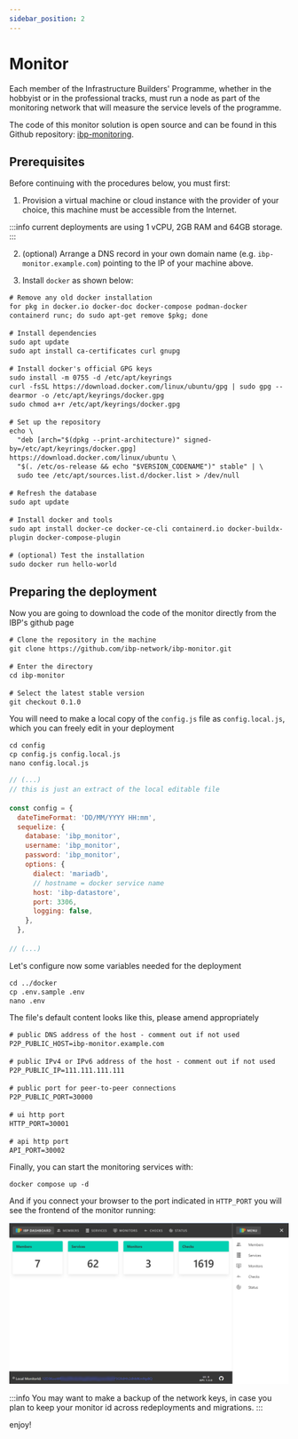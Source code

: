 ```yaml
---
sidebar_position: 2
---
```


# Monitor

Each member of the Infrastructure Builders' Programme, whether in the hobbyist or in the professional tracks, must run a node as part of the monitoring network that will measure the service levels of the programme.

The code of this monitor solution is open source and can be found in this Github repository: [ibp-monitoring](https://github.com/ibp-network/ibp-monitor).

## Prerequisites

Before continuing with the procedures below, you must first:

1. Provision a virtual machine or cloud instance with the provider of your choice, this machine must be accessible from the Internet.

:::info
current deployments are using 1 vCPU, 2GB RAM and 64GB storage.
:::

2. (optional) Arrange a DNS record in your own domain name (e.g. `ibp-monitor.example.com`) pointing to the IP of your machine above.

3. Install `docker` as shown below:

``` shell
# Remove any old docker installation
for pkg in docker.io docker-doc docker-compose podman-docker containerd runc; do sudo apt-get remove $pkg; done

# Install dependencies
sudo apt update
sudo apt install ca-certificates curl gnupg

# Install docker's official GPG keys
sudo install -m 0755 -d /etc/apt/keyrings
curl -fsSL https://download.docker.com/linux/ubuntu/gpg | sudo gpg --dearmor -o /etc/apt/keyrings/docker.gpg
sudo chmod a+r /etc/apt/keyrings/docker.gpg

# Set up the repository
echo \
  "deb [arch="$(dpkg --print-architecture)" signed-by=/etc/apt/keyrings/docker.gpg] https://download.docker.com/linux/ubuntu \
  "$(. /etc/os-release && echo "$VERSION_CODENAME")" stable" | \
  sudo tee /etc/apt/sources.list.d/docker.list > /dev/null

# Refresh the database
sudo apt update

# Install docker and tools
sudo apt install docker-ce docker-ce-cli containerd.io docker-buildx-plugin docker-compose-plugin

# (optional) Test the installation
sudo docker run hello-world
```

## Preparing the deployment

Now you are going to download the code of the monitor directly from the IBP's github page

``` shell
# Clone the repository in the machine
git clone https://github.com/ibp-network/ibp-monitor.git

# Enter the directory
cd ibp-monitor

# Select the latest stable version
git checkout 0.1.0
```

<!--- The following configuration seems unnecessary for docker deployment (TBC):

``` shell
cp .env.sample .env
nano .env
```

``` conf
# public DNS address of the host - comment out if not used
P2P_PUBLIC_HOST=ibp-monitor.test.org
# public IPv4 or IPv6 address of the host - comment out if not used
P2P_PUBLIC_IP=111.111.111.111
```

Ok.. this is the end of the comment... continuing the document now
--->

You will need to make a local copy of the `config.js` file as `config.local.js`, which you can freely edit in your deployment

``` shell
cd config
cp config.js config.local.js
nano config.local.js
```

``` js
// (...)
// this is just an extract of the local editable file

const config = {
  dateTimeFormat: 'DD/MM/YYYY HH:mm',
  sequelize: {
    database: 'ibp_monitor',
    username: 'ibp_monitor',
    password: 'ibp_monitor',
    options: {
      dialect: 'mariadb',
      // hostname = docker service name
      host: 'ibp-datastore',
      port: 3306,
      logging: false,
    },
  },

// (...)

```

Let's configure now some variables needed for the deployment

``` shell
cd ../docker
cp .env.sample .env
nano .env
```

The file's default content looks like this, please amend appropriately

``` shell
# public DNS address of the host - comment out if not used
P2P_PUBLIC_HOST=ibp-monitor.example.com

# public IPv4 or IPv6 address of the host - comment out if not used
P2P_PUBLIC_IP=111.111.111.111

# public port for peer-to-peer connections
P2P_PUBLIC_PORT=30000

# ui http port
HTTP_PORT=30001

# api http port
API_PORT=30002
```

Finally, you can start the monitoring services with:

``` shell
docker compose up -d
```

And if you connect your browser to the port indicated in `HTTP_PORT` you will see the frontend of the monitor running:

![Monitor GUI](assets/2-monitoring-01.png)

:::info
You may want to make a backup of the network keys, in case you plan to keep your monitor id across redeployments and migrations.
:::

enjoy!
